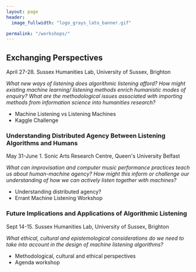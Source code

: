 ```yaml
---
layout: page
header:
  image_fullwidth: "logo_grays_lato_banner.gif"

permalink: "/workshops/"
---
```


## Exchanging Perspectives
April 27-28. Sussex Humanities Lab, University of Sussex, Brighton

*What new ways of listening does algorithmic listening afford?*
*How might existing machine learning/ listening methods enrich humanistic modes of enquiry?*
*What are the methodological issues associated with importing methods from information science into humanities research?*

+ Machine Listening vs Listening Machines
+ Kaggle Challenge

### Understanding Distributed Agency Between Listening Algorithms and Humans
May 31-June 1. Sonic Arts Research Centre, Queen's University Belfast

*What can improvisation and computer music performance practices teach us about human-machine agency? How might this inform or challenge our understanding of how we can actively listen together with machines?*

+ Understanding distributed agency?
+ Errant Machine Listening Workshop

### Future Implications and Applications of Algorithmic Listening
Sept 14-15. Sussex Humanities Lab, University of Sussex, Brighton

*What ethical, cultural and epistemological considerations do we need to take into account in the design of machine listening algorithms?*

+ Methodological, cultural and ethical perspectives
+ Agenda workshop
